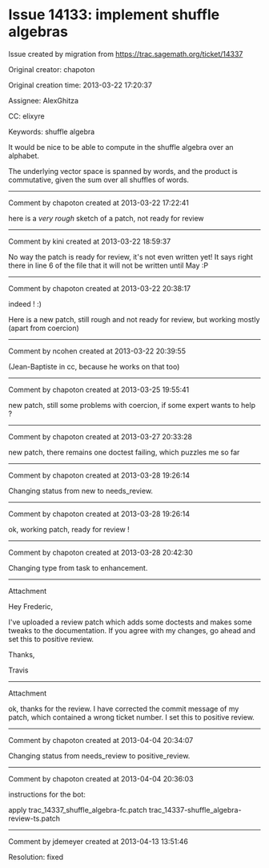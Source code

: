# Issue 14133: implement shuffle algebras

Issue created by migration from https://trac.sagemath.org/ticket/14337

Original creator: chapoton

Original creation time: 2013-03-22 17:20:37

Assignee: AlexGhitza

CC:  elixyre

Keywords: shuffle algebra

It would be nice to be able to compute in the shuffle algebra over an alphabet.

The underlying vector space is spanned by words, and the product is commutative, given the sum over all shuffles of words.


---

Comment by chapoton created at 2013-03-22 17:22:41

here is a *very rough* sketch of a patch, not ready for review


---

Comment by kini created at 2013-03-22 18:59:37

No way the patch is ready for review, it's not even written yet! It says right there in line 6 of the file that it will not be written until May :P


---

Comment by chapoton created at 2013-03-22 20:38:17

indeed ! :)

Here is a new patch, still rough and not ready for review, but working mostly (apart from coercion)


---

Comment by ncohen created at 2013-03-22 20:39:55

(Jean-Baptiste in cc, because he works on that too)


---

Comment by chapoton created at 2013-03-25 19:55:41

new patch, still some problems with coercion, if some expert wants to help ?


---

Comment by chapoton created at 2013-03-27 20:33:28

new patch, there remains one doctest failing, which puzzles me so far


---

Comment by chapoton created at 2013-03-28 19:26:14

Changing status from new to needs_review.


---

Comment by chapoton created at 2013-03-28 19:26:14

ok, working patch, ready for review !


---

Comment by chapoton created at 2013-03-28 20:42:30

Changing type from task to enhancement.


---

Attachment

Hey Frederic,

I've uploaded a review patch which adds some doctests and makes some tweaks to the documentation. If you agree with my changes, go ahead and set this to positive review.

Thanks,

Travis


---

Attachment

ok, thanks for the review. I have corrected the commit message of my patch, which contained a wrong ticket number. I set this to positive review.


---

Comment by chapoton created at 2013-04-04 20:34:07

Changing status from needs_review to positive_review.


---

Comment by chapoton created at 2013-04-04 20:36:03

instructions for the bot:

apply trac_14337_shuffle_algebra-fc.patch trac_14337-shuffle_algebra-review-ts.patch


---

Comment by jdemeyer created at 2013-04-13 13:51:46

Resolution: fixed
